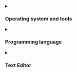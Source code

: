 <details>
	<summary><h3>Operating system and tools</h3></summary>
	<ul>
		<li>Windows 11 with <a href="https://en.wikipedia.org/wiki/Windows_Subsystem_for_Linux">WSL</a> as needed</li>
		<li><a href="https://en.wikipedia.org/wiki/ECMAScript">ECMAScript</a> for quick/one-time hacking, <a href="https://en.wikipedia.org/wiki/Batch_file">Batch</a>/<a href="https://en.wikipedia.org/wiki/Bash_(Unix_shell)">Bash</a> for <b>very</b> simple tools, C++ for anything more complex</li>
	</ul>
</details>
<details>
	<summary><h3>Programming language</h3></summary>
	<ul>
		<li>
			C++ in the style of C
			<ul>
				<li>👍 namespaces</li>
				<li>👍 templates</li>
				<li>👍 most C features</li>
				<li>😐 <code>goto</code></li>
				<li>😐 macros</li>
				<li>👎 standard library</li>
				<li>👎 smart pointers</li>
				<li>👎 exceptions</li>
				<li>👎 function overloading</li>
				<li>👎 constructors</li>
			</ul>
		</li>
		<li><a href="https://en.wikipedia.org/wiki/GNU_Compiler_Collection">GCC</a> compiler (<a href="https://www.mingw-w64.org">MinGW-w64</a> on Windows)</li>
	</ul>
</details>
<details>
	<summary><h3>Text Editor</h3></summary>
	<ul>
		<li><a href="https://en.wikipedia.org/wiki/Visual_Studio_Code">VS Code</a> with nearly everything turned off</li>
		<li><a href="https://marketplace.visualstudio.com/items?itemName=jdinhlife.gruvbox">Gruvbox</a> theme</li>
		<li><a href="https://fonts.google.com/specimen/Source+Code+Pro">Source Code Pro</a> font</li>
		<li>Tabs (size 4)</li>
	</ul>
	<img src="https://github.com/user-attachments/assets/3928d41b-b205-46ac-ad71-e6320f2e72f7" alt="Screenshot">
</details>
